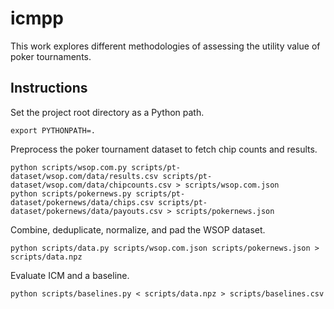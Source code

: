# icmpp

This work explores different methodologies of assessing the utility value of poker tournaments.

## Instructions

Set the project root directory as a Python path.

```console
export PYTHONPATH=.
```

Preprocess the poker tournament dataset to fetch chip counts and results.

```console
python scripts/wsop.com.py scripts/pt-dataset/wsop.com/data/results.csv scripts/pt-dataset/wsop.com/data/chipcounts.csv > scripts/wsop.com.json
python scripts/pokernews.py scripts/pt-dataset/pokernews/data/chips.csv scripts/pt-dataset/pokernews/data/payouts.csv > scripts/pokernews.json
```

Combine, deduplicate, normalize, and pad the WSOP dataset.

```console
python scripts/data.py scripts/wsop.com.json scripts/pokernews.json > scripts/data.npz
```

Evaluate ICM and a baseline.

```console
python scripts/baselines.py < scripts/data.npz > scripts/baselines.csv
```
